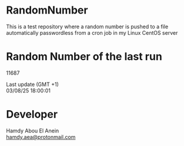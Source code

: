 # RandomNumber    
This is a test repository where a random number is pushed to a file automatically passwordless from a cron job in my Linux CentOS server    
# Random Number of the last run   
11687
      
Last update (GMT +1)    
03/08/25 18:00:01
# Developer    
Hamdy Abou El Anein   
hamdy.aea@protonmail.com
